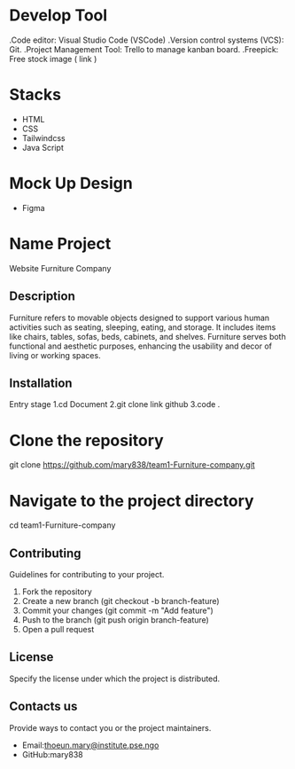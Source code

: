 # Develop Tool

.Code editor: Visual Studio Code (VSCode)
.Version control systems (VCS): Git.
.Project Management Tool: Trello to manage kanban board.
.Freepick: Free stock image ( link )
​

# Stacks

- HTML
- CSS
- Tailwindcss
- Java Script

# Mock Up Design

- Figma

# Name Project

Website Furniture Company

## Description

Furniture refers to movable objects designed to support various human activities such as seating, sleeping, eating, and storage. It includes items like chairs, tables, sofas, beds, cabinets, and shelves. Furniture serves both functional and aesthetic purposes, enhancing the usability and decor of living or working spaces.

## Installation

Entry stage
1.cd Document
2.git clone link github
3.code .

# Clone the repository

git clone https://github.com/mary838/team1-Furniture-company.git

# Navigate to the project directory

cd team1-Furniture-company

## Contributing

Guidelines for contributing to your project.

1. Fork the repository
2. Create a new branch (git checkout -b branch-feature)
3. Commit your changes (git commit -m "Add feature")
4. Push to the branch (git push origin branch-feature)
5. Open a pull request

## License

Specify the license under which the project is distributed.

## Contacts us

Provide ways to contact you or the project maintainers.

- Email:thoeun.mary@institute.pse.ngo
- GitHub:mary838
